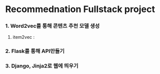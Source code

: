 # Recommednation Fullstack project

### 1. Word2vec를 통해 콘텐츠 추천 모델 생성
1) item2vec : 
### 2. Flask를 통해 API만들기
### 3. Django, Jinja2로 웹에 띄우기
